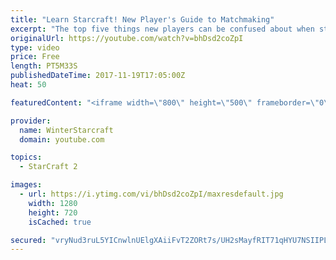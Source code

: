 ```yaml
---
title: "Learn Starcraft! New Player's Guide to Matchmaking"
excerpt: "The top five things new players can be confused about when starting off playing Starcraft 2!"
originalUrl: https://youtube.com/watch?v=bhDsd2coZpI
type: video
price: Free
length: PT5M33S
publishedDateTime: 2017-11-19T17:05:00Z
heat: 50

featuredContent: "<iframe width=\"800\" height=\"500\" frameborder=\"0\" src=\"https://www.youtube.com/embed/bhDsd2coZpI\" allow=\"accelerometer; autoplay; encrypted-media; gyroscope; picture-in-picture\" allowfullscreen></iframe>"

provider:
  name: WinterStarcraft
  domain: youtube.com

topics:
  - StarCraft 2

images:
  - url: https://i.ytimg.com/vi/bhDsd2coZpI/maxresdefault.jpg
    width: 1280
    height: 720
    isCached: true

secured: "vryNud3ruL5YICnwlnUElgXAiiFvT2ZORt7s/UH2sMayfRIT71qHYU7NSIIPLVPRablhDnqE0ZLkry97bautiF90VRXE3tWjl5jdlyc5oKljiA0o/fweR7Qp+z3W3dG6JRRunCAs0JLA4BsqRYF0I3mC8vJUwiaoF7gAynPUzU65yca19ABnKcfDA2BwWqq73jCYoMJcOOrvC6eGEtsN9UUyseuzwXHHrh1YzMt9+2O0tp8kc1wTrxK3sbJNZGuJG3S9NK4BMeR0LV0OhNPpHozRphi+Br/k3m3XFGwxRKA7afxPVGf8Gcz+gUC4+9tgn5JDBTwpZp8LQTZhDygqZD3WtPx4Ya2QgYakzOO0wXVs/BFSA67eq59RbweQsj4MPe61ZmZ+UKc71vO1pCAXhlj5mNUX+zfHPOWKvqdQ6pY=;wVmu4PBMnnMbg/gCcDQRPg=="
---
```


